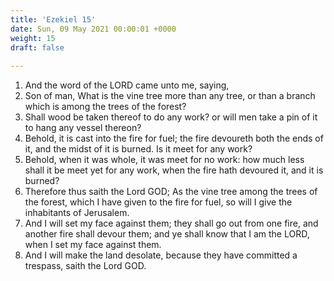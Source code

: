 ```yaml
---
title: 'Ezekiel 15'
date: Sun, 09 May 2021 00:00:01 +0000
weight: 15
draft: false
  
---
```


1. And the word of the LORD came unto me, saying,
2. Son of man, What is the vine tree more than any tree, or than a branch which is among the trees of the forest?
3. Shall wood be taken thereof to do any work? or will men take a pin of it to hang any vessel thereon?
4. Behold, it is cast into the fire for fuel; the fire devoureth both the ends of it, and the midst of it is burned. Is it meet for any work?
5. Behold, when it was whole, it was meet for no work: how much less shall it be meet yet for any work, when the fire hath devoured it, and it is burned?
6. Therefore thus saith the Lord GOD; As the vine tree among the trees of the forest, which I have given to the fire for fuel, so will I give the inhabitants of Jerusalem.
7. And I will set my face against them; they shall go out from one fire, and another fire shall devour them; and ye shall know that I am the LORD, when I set my face against them.
8. And I will make the land desolate, because they have committed a trespass, saith the Lord GOD.

